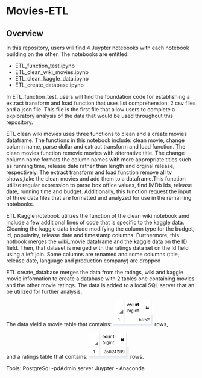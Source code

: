 # Movies-ETL
## Overview
In this repository, users will find 4 Juypter notebooks with each notebook building on the other. The notebooks are entitled:
* ETL_function_test.ipynb
* ETL_clean_wiki_movies.ipynb
* ETL_clean_kaggle_data.ipynb
* ETL_create_database.ipynb

In ETL_function_test, users will find the foundation code for establishing a extract transform and load function that uses list comprehension,  2 csv files and a json file. This file is the first file that allow users to complete a exploratory analysis of the data that would be used throughout this repository. 

ETL clean wiki movies uses three functions to  clean and a create movies dataframe. The functions in this notebook include: clean movie, change column name, parse dollar and extract transform and load function. The clean movies function removie movies with alternative title. The change column name formats the column names with more appropriate titles such as running time, release date rather than length and orginal release, respectively. The extract transform and load function remove all tv shows,take the clean movies and add them to a dataframe.This function utilize regular expression to parse box office values, find IMDb Ids, release date, running time and budget. Additionally, this function request the input of three data files that are formatted and analyzed for use in the remaining notebooks. 

ETL Kaggle notebook utilizes the function of the clean wiki notebook amd include a few additional lines of code that is specific to the kaggle data. Cleaning the kaggle data include modifying the column type for the budget, id, popularity, release date and timestamp columns. Furthermore, this notbook merges the wiki_movie dataframe and the kaggle data on the ID field. Then, that dataset is merged with the ratings data set on the Id field using a left join. Some columns are renamed and some columns (title, release date, language and production company) are dropped 

ETL create_database merges the data from the ratings, wiki and kaggle movie information to create a database with 2 tables one containing movies and the other movie ratings. The data is added to a local SQL server that an be utilized for further analysis. 

The data yield a movie table that contains: 
<img src ='https://github.com/osbornej-tech/Movies-ETL/blob/main/movies_query.png'> rows,

and a ratings table that contains:
<img src ='https://github.com/osbornej-tech/Movies-ETL/blob/main/ratings_query.png'> rows.


Tools:
PostgreSql -pdAdmin server
Juypter - Anaconda
